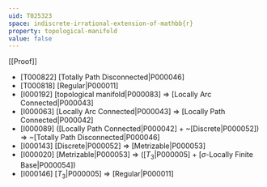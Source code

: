 ```yaml
---
uid: T025323
space: indiscrete-irrational-extension-of-mathbb{r}
property: topological-manifold
value: false
---
```

[[Proof]]

* [T000822] [Totally Path Disconnected|P000046]
* [T000818] [Regular|P000011]
* [I000192] [topological manifold|P000083] => [Locally Arc Connected|P000043]
* [I000063] [Locally Arc Connected|P000043] => [Locally Path Connected|P000042]
* [I000089] ([Locally Path Connected|P000042] + ~[Discrete|P000052]) => ~[Totally Path Disconnected|P000046]
* [I000143] [Discrete|P000052] => [Metrizable|P000053]
* [I000020] [Metrizable|P000053] => ([$T_3$|P000005] + [$\sigma$-Locally Finite Base|P000054])
* [I000146] [$T_3$|P000005] => [Regular|P000011]

